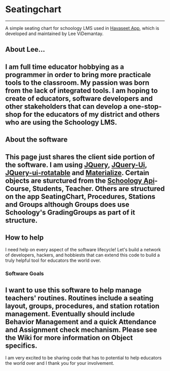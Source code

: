 # Seatingchart #
---
A simple seating chart for schoology LMS used in [Havaseet App](https://app.schoology.com/apps/profile/1522121881), which is developed and maintained by Lee ViDemantay.
## About Lee...
I am full time educator hobbying as a programmer in order to bring more practicale tools to the classroom. My passion was born from the lack of integrated tools. I am hoping to create of educators, software developers and other stakeholders that can develop a one-stop-shop for the educators of my district and others who are using the Schoology LMS.
---
## About the software
This page just shares the client side portion of the software.  I am using [JQuery](https://api.jquery.com), [JQuery-Ui](https://api.jqueryui.com), [JQuery-ui-rotatable](https://github.com/godswearhats/jquery-ui-rotatable) and [Materialize](https://materializecss.com). Certain objects are sturctured from the [Schoology Api](https://developers.schoology.com/api)- Course, Students, Teacher. Others are structured on the app SeatingChart, Procedures, Stations and Groups although Groups does use Schoology's GradingGroups as part of it structure.
---
## How to help
I need help on every aspect of the software lifecycle! Let's build a network of developers, hackers, and hobbiests that can extend this code to build a truly helpful tool for educators the world over.
### Software Goals
I want to use this software to help manage teachers' routines.  Routines include a seating layout, groups, procedures, and station rotation management. Eventually should include Behavior Management and a quick Attendance and Assignment check mechanism. Please see the Wiki for more information on Object specifics.
---
I am very excited to be sharing code that has to potential to help educators the world over and I thank you for your involvement. 

